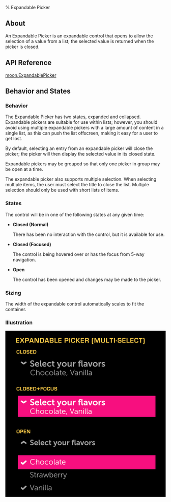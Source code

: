 ﻿% Expandable Picker

## About

An Expandable Picker is an expandable control that opens to allow the selection
of a value from a list; the selected value is returned when the picker is
closed.

## API Reference

[moon.ExpandablePicker]($api/#/kind/moon.ExpandablePicker)

## Behavior and States

### Behavior

The Expandable Picker has two states, expanded and collapsed.  Expandable
pickers are suitable for use within lists; however, you should avoid using
multiple expandable pickers with a large amount of content in a single list, as
this can push the list offscreen, making it easy for a user to get lost.

By default, selecting an entry from an expandable picker will close the picker;
the picker will then display the selected value in its closed state.

Expandable pickers may be grouped so that only one picker in group may be open
at a time.

The expandable picker also supports multiple selection.  When selecting multiple
items, the user must select the title to close the list.  Multiple selection
should only be used with short lists of items.

### States

The control will be in one of the following states at any given time:

* **Closed (Normal)**

    There has been no interaction with the control, but it is available for use.

* **Closed (Focused)**

    The control is being hovered over or has the focus from 5-way navigation.

* **Open**

    The control has been opened and changes may be made to the picker.

### Sizing

The width of the expandable control automatically scales to fit the container.

### Illustration

![](../../assets/dg-controls-expandable-picker.png)
